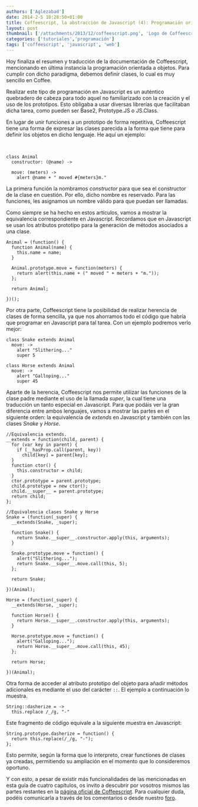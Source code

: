 ```yaml
---
authors: ['Aglezabad']
date: 2014-2-5 18:28:50+01:00
title: Coffeescript, la abstracción de Javascript (4): Programación orientada a objetos.
layout: post
thumbnail: ['/attachments/2013/12/coffeescript.png', 'Logo de Coffeescript.']
categories: ['tutoriales','programación']
tags: ['coffeescript', 'javascript', 'web']
---
```


Hoy finaliza el resumen y traducción de la documentación de Coffeescript, mencionando en última instancia la programación orientada a objetos. Para cumplir con dicho paradigma, debemos definir clases, lo cual es muy sencillo en Coffee.

Realizar este tipo de programación en Javascript es un auténtico quebradero de cabeza para todo aquel no familiarizado con la creación y el uso de los prototipos. Esto obligaba a usar diversas librerías que facilitaban dicha tarea, como pueden ser Base2, Prototype.JS o JS.Class.

En lugar de unir funciones a un prototipo de forma repetitiva, Coffeescript tiene una forma de expresar las clases parecida a la forma que tiene para definir los objetos en dicho lenguaje. He aquí un ejemplo:

<br/>

    class Animal
      constructor: (@name) ->
      
      move: (meters) ->
        alert @name + " moved #{meters}m."

La primera función la nombramos *constructor* para que sea el constructor de la clase en cuestión. Por ello, dicho nombre es reservado.
Para las funciones, les asignamos un nombre válido para que puedan ser llamadas.

Como siempre se ha hecho en estos artículos, vamos a mostrar la equivalencia correspondiente en Javascript. Recordamos que en Javascript se usan los atributos prototipo para la generación de métodos asociados a una clase.

    Animal = (function() {
      function Animal(name) {
        this.name = name;
      }
      
      Animal.prototype.move = function(meters) {
        return alert(this.name + (" moved " + meters + "m."));
      };
      
      return Animal;
      
    })();

Por otra parte, Coffeescript tiene la posibilidad de realizar herencia de clases de forma sencilla, ya que nos ahorramos todo el código que habría que programar en Javascript para tal tarea. Con un ejemplo podremos verlo mejor:

    class Snake extends Animal
      move: ->
        alert "Slithering..."
        super 5
      
    class Horse extends Animal
      move: ->
        alert "Galloping..."
        super 45

Aparte de la herencia, Coffeescript nos permite utilizar las funciones de la clase padre mediante el uso de la llamada *super*, la cual tiene una traducción un tanto especial en Javascript. Para que podáis ver la gran diferencia entre ambos lenguajes, vamos a mostrar las partes en el siguiente orden: la equivalencia de *extends* en Javascript y también con las clases *Snake* y *Horse*.

    //Equivalencia extends.
    __extends = function(child, parent) {
      for (var key in parent) {
        if (__hasProp.call(parent, key)) 
          child[key] = parent[key];
      } 
      function ctor() {
        this.constructor = child;
      }
      ctor.prototype = parent.prototype;
      child.prototype = new ctor();
      child.__super__ = parent.prototype;
      return child;
    };

    //Equivalencia clases Snake y Horse
    Snake = (function(_super) {
      __extends(Snake, _super);
       
      function Snake() {
        return Snake.__super__.constructor.apply(this, arguments);
      }
       
      Snake.prototype.move = function() {
        alert("Slithering...");
        return Snake.__super__.move.call(this, 5);
      };
      
      return Snake;
      
    })(Animal);
      
    Horse = (function(_super) {
      __extends(Horse, _super);
    
      function Horse() {
        return Horse.__super__.constructor.apply(this, arguments);
      }
      
      Horse.prototype.move = function() {
        alert("Galloping...");
        return Horse.__super__.move.call(this, 45);
      };
      
      return Horse;
      
    })(Animal);

Otra forma de acceder al atributo prototipo del objeto para añadir métodos adicionales es mediante el uso del carácter <code>::</code>. El ejemplo a continuación lo muestra.

    String::dasherize = ->
      this.replace /_/g, "-"

Este fragmento de código equivale a la siguiente muestra en Javascript:

    String.prototype.dasherize = function() {
      return this.replace(/_/g, "-");
    };

Esto permite, según la forma que lo interpreto, crear functiones de clases ya creadas, permitiendo su ampliación en el momento que lo consideremos oportuno.

Y con esto, a pesar de existir más funcionalidades de las mencionadas en esta guía de cuatro capítulos, os invito a descubrir por vosotros mismos las partes restantes en la [página oficial de Coffeescript](http://coffeescript.org). Para cualquier duda, podéis comunicarla a través de los comentarios o desde nuestro [foro](http://www.univunix.com/forum).